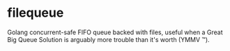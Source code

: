 # filequeue

Golang concurrent-safe FIFO queue backed with files, useful when a
Great Big Queue Solution is arguably more trouble than it's worth
(YMMV :tm:).

